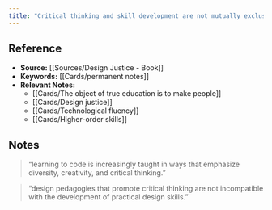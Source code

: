 ```yaml
---
title: "Critical thinking and skill development are not mutually exclusive"
---
```

## Reference
- **Source:** [[Sources/Design Justice - Book]]
- **Keywords:** [[Cards/permanent notes]]
- **Relevant Notes:** 
	- [[Cards/The object of true education is to make people]]
	- [[Cards/Design justice]]
	- [[Cards/Technological fluency]]
	- [[Cards/Higher-order skills]]
## Notes
> “learning to code is increasingly taught in ways that emphasize diversity, creativity, and critical thinking.”

> “design pedagogies that promote critical thinking are not incompatible with the development of practical design skills.”